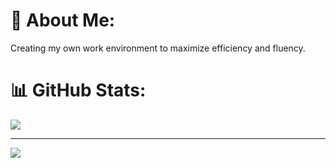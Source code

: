# :sparkler: About Me:
Creating my own work environment to maximize efficiency and fluency.

# 📊 GitHub Stats:
![](https://github-readme-streak-stats.herokuapp.com/?user=ml3m&theme=dark&hide_border=false)<br/>

---
[![](https://visitcount.itsvg.in/api?id=ml3m&icon=0&color=0)](https://visitcount.itsvg.in)

<!-- Proudly created with GPRM ( https://gprm.itsvg.in ) -->
